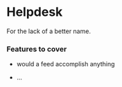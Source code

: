 # Helpdesk

For the lack of a better name.

### Features to cover

-  would a feed accomplish anything


* ...
